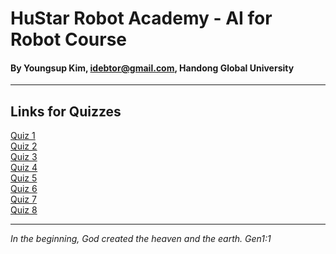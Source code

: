 # HuStar Robot Academy - AI for Robot Course

#### By Youngsup Kim, idebtor@gmail.com, Handong Global University
-------------------------------

## Links for Quizzes

  [Quiz 1](https://forms.gle/jHUNTED9A4fRq75z6)   
  [Quiz 2](https://forms.gle/wh6u11F3dCJtjNei6)   
  [Quiz 3](https://forms.gle/53TCeUh18Uf7QsP9A)   
  [Quiz 4](https://forms.gle/8mqRf7GFU7L1EzHy6)  
  [Quiz 5](https://forms.gle/ntdB6N8DMBTFtxkVA)  
  [Quiz 6](https://forms.gle/kaEZCxVEJ11ADrsy5)  
  [Quiz 7]()  
  [Quiz 8]()  

------------------------------------------
_In the beginning, God created the heaven and the earth. Gen1:1_
